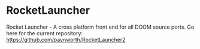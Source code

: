 # RocketLauncher
Rocket Launcher - A cross platform front end for all DOOM source ports. Go here for the current repository: https://github.com/paynworth/RocketLauncher2
